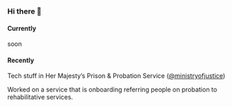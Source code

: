 ### Hi there 👋

#### Currently

soon

#### Recently

Tech stuff in Her Majesty’s Prison & Probation Service ([@ministryofjustice](https://github.com/ministryofjustice))

Worked on a service that is onboarding referring people on probation to rehabilitative services.